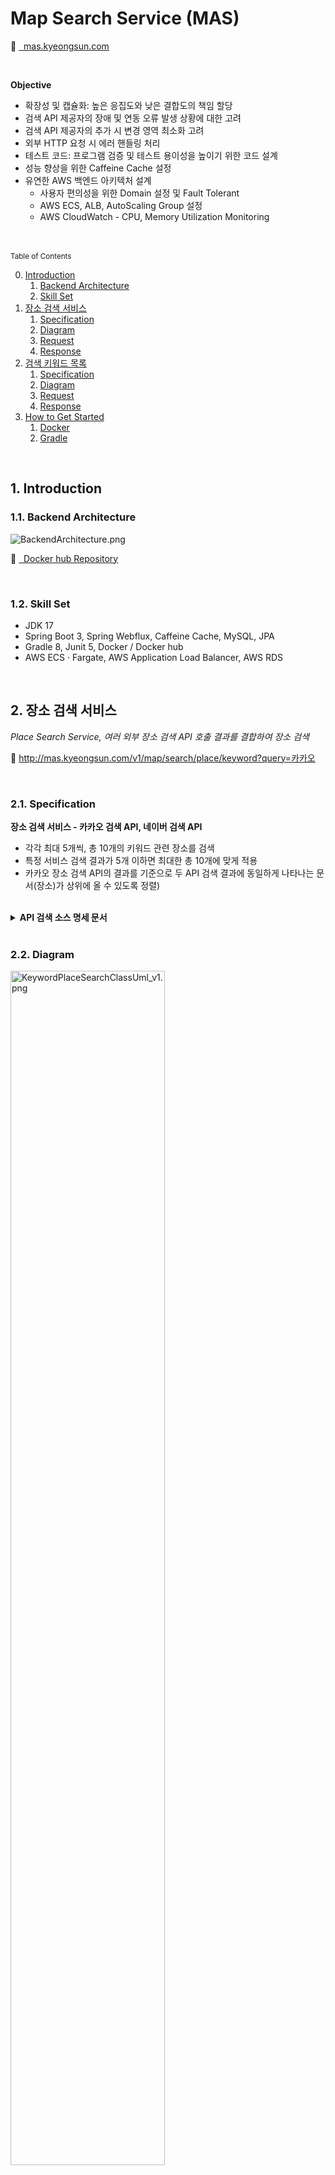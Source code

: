 # Map Search Service (MAS)

🔗 <a target="_blank" href="http://mas.kyeongsun.com"> &nbsp; mas.kyeongsun.com </a>

<br/>

**Objective**

- 확장성 및 캡슐화: 높은 응집도와 낮은 결합도의 책임 할당
- 검색 API 제공자의 장애 및 연동 오류 발생 상황에 대한 고려
- 검색 API 제공자의 추가 시 변경 영역 최소화 고려
- 외부 HTTP 요청 시 에러 핸들링 처리
- 테스트 코드: 프로그램 검증 및 테스트 용이성을 높이기 위한 코드 설계
- 성능 향상을 위한 Caffeine Cache 설정
- 유연한 AWS 백엔드 아키텍처 설계
    - 사용자 편의성을 위한 Domain 설정 및 Fault Tolerant
    - AWS ECS, ALB, AutoScaling Group 설정
    - AWS CloudWatch - CPU, Memory Utilization Monitoring

<br/><br/>
<small>Table of Contents</small>

0. [Introduction](#1-introduction)
    1. [Backend Architecture](#11-backend-architecture)
    2. [Skill Set](#12-skill-set)
1. [장소 검색 서비스](#2-장소-검색-서비스)
    1. [Specification](#21-specification)
    2. [Diagram](#22-diagram)
    3. [Request](#23-request)
    4. [Response](#24-response)
2. [검색 키워드 목록](#3-검색-키워드-목록)
    1. [Specification](#31-specification)
    2. [Diagram](#32-diagram)
    3. [Request](#33-request)
    4. [Response](#34-response)
3. [How to Get Started](#4-how-to-get-started)
    1. [Docker](#41-docker)
    2. [Gradle](#42-gradle)

<br/>


## 1. Introduction
### 1.1. Backend Architecture

![BackendArchitecture.png](https://github.com/enfj-dev/MAS/blob/main/diagram/BackendArchitecture.png?raw=true)

🔗 <a target="_blank" href="https://hub.docker.com/repository/docker/gngsn/mas/general"> &nbsp; Docker hub Repository </a>

<br/>

### 1.2. Skill Set

- JDK 17
- Spring Boot 3, Spring Webflux, Caffeine Cache, MySQL, JPA
- Gradle 8, Junit 5, Docker / Docker hub
- AWS ECS · Fargate, AWS Application Load Balancer, AWS RDS

<br/>

## 2. 장소 검색 서비스

_Place Search Service, 여러 외부 장소 검색 API 호출 결과를 결합하여 장소 검색_


🔗 <a target="_blank" href="http://mas.kyeongsun.com/v1/map/search/place/keyword?query=카카오">http://mas.kyeongsun.com/v1/map/search/place/keyword?query=카카오</a>

<br/>

### 2.1. Specification

**장소 검색 서비스 - 카카오 검색 API, 네이버 검색 API**

- 각각 최대 5개씩, 총 10개의 키워드 관련 장소를 검색
- 특정 서비스 검색 결과가 5개 이하면 최대한 총 10개에 맞게 적용
- 카카오 장소 검색 API의 결과를 기준으로 두 API 검색 결과에 동일하게 나타나는 문서(장소)가 상위에 올 수 있도록 정렬)

<br/>
<details>
<summary><b>API 검색 소스 명세 문서</b></summary>

- 카카오의 로컬API
    - https://developers.kakao.com/docs/latest/ko/local/dev-guide#search-by-keyword
- 네이버 장소 검색 API
    - https://developers.naver.com/docs/serviceapi/search/local/local.md#%EC%A7%80%EC%97%AD

<br/>
</details>

<br/>

### 2.2. Diagram

<img alt="KeywordPlaceSearchClassUml_v1.png" src="https://github.com/enfj-dev/MAS/blob/main/diagram/KeywordPlaceSearchClassUml_v1.png?raw=true"  width="70%" />

<br/>

### 2.3. Request

| HTTP Verbs | Endpoints                             | Action            |
|------------|---------------------------------------|-------------------|
| GET        | `/v1/map/search/place/keyword?query=` | 키워드 검색으로 장소 목록 조회 |


<br/>

#### Request cURL Sample

```bash
curl -G "http://mas.kyeongsun.com/v1/map/search/place/keyword" --data-urlencode "query=카카오"
```

<br/>

### 2.4. Response

#### EX. Result - Success
```json
{
  "places" : [ {
        "title" : "카카오판교아지트"
      }, {
        "title" : "카카오"
      }, {
        "title" : "카카오 스페이스닷원"
      }, {
        "title" : "카카오 스페이스닷투"
      }, {
        "title" : "카카오프렌즈 판교아지트점"
      }, {
        "title" : "카카오 멜론"
      }, {
        "title" : "카카오고객센터"
      }, {
        "title" : "카카오톡 대화내용 데이터복구센터"
      }, {
        "title" : "카카오톡대화내용복구"
      }, {
        "title" : "카카오뱅크"
      }
]
```

#### EX. Result - Bad Request
```bash
{"message":"[query] 크기가 1에서 10 사이여야 합니다."}
```

#### EX. Result - Bad Request
```bash
{"message":"400 BAD_REQUEST \"Required query parameter 'query' is not present.\""}
```


<br/><br/>

## 3. 검색 키워드 목록

_Search Keyword Rank List_

🔗 <a target="_blank" href="http://mas.kyeongsun.com/v1/map/rank/search/keyword">http://mas.kyeongsun.com/v1/map/rank/search/keyword </a>

<br/>

### 3.1. Specification

<details>
<summary><b>Specification</b></summary>

- 사용자들이 많이 검색한 순서대로, 최대 10개의 검색 키워드 목록을 제공
- 키워드 별로 검색된 횟수도 함께 표기
- 비즈니스 로직은 모두 서버에서 구현
- 요청/응답 URL, JSON Object는 요건에 맞게 자유롭게 작성

<br/>
</details>
<br/>

### 3.2. Diagram

![SearchKeywordRankClassUml_v1.png](https://github.com/enfj-dev/MAS/blob/main/diagram/SearchKeywordRankClassUml_v1.png?raw=true)


<br/>

### 3.3. Request

| HTTP Verbs | Endpoints                     | Action           |
|------------|-------------------------------|------------------|
| GET        | `/v1/map/rank/search/keyword` | 조회수 높은 검색 키워드 목록 |


<br/>

#### Request cURL Sample

```bash
curl http://mas.kyeongsun.com/v1/map/rank/search/keyword
```

<br/>

### 3.4. Response

#### EX. Result - Success

```json
{
  "ranking" : [ {
    "keyword" : "본죽&비빔밥",
    "count" : 994
  }, {
    "keyword" : "이비가짬뽕",
    "count" : 984
  }, {
    "keyword" : "노브랜드 버거(No Brand Burger)",
    "count" : 952
  }, {
    "keyword" : "세광양대창",
    "count" : 928
  }, {
    "keyword" : "설동궁찜닭",
    "count" : 908
  }, {
    "keyword" : "네네치킨",
    "count" : 826
  }, {
    "keyword" : "맛찬들왕소금구이",
    "count" : 823
  }, {
    "keyword" : "청년다방",
    "count" : 820
  }, {
    "keyword" : "미소야",
    "count" : 817
  }, {
    "keyword" : "오복오봉집",
    "count" : 806
  } ]
```

<br/>


## 4. How to Get Started

### 4.1. Docker

#### Step 1:

Pull the docker image from docker hub.

```docker
docker pull gngsn/mas:latest
```

#### Step 2:

Run docker container.

```docker
docker run -d -p 8811:8811 gngsn/mas:latest
```

Please hold on for approximately <b>2-3 minutes</b> while the `.jar` file of the application is being booted.

#### Step 3:

Request using curl.

```bash
$ curl -G "http://localhost:8811/v1/map/search/place/keyword" --data-urlencode "query=카카오"
$ curl http://localhost:8811/v1/map/rank/search/keyword
```

<br/>

### 4.2. Gradle

#### Step 1:

Clone the MAS repository and navigate to the project directory

```bash
git clone https://github.com/enfj-dev/MAS.git
cd ./MAS
```

#### Step 2:

Add a `secret.properties` file.

```bash
vi src/main/resources/secret.properties
```

#### Step 3:

Run the application.

**GNU/Linux:**

```bash
$ ./gradlew bootRun
```

**Windows:**

```powershell
C:\Users\YourUserName\MAS> gradlew.bat bootRun
```

#### Step 4:

Request using curl.

```bash
$ curl -G "http://localhost:8811/v1/map/search/place/keyword" --data-urlencode "query=카카오"
$ curl http://localhost:8811/v1/map/rank/search/keyword
```

